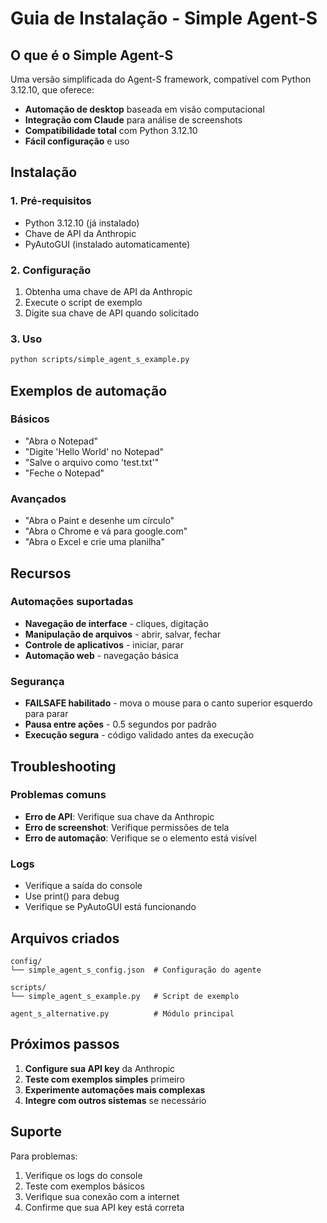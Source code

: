 # Guia de Instalação - Simple Agent-S

## O que é o Simple Agent-S

Uma versão simplificada do Agent-S framework, compatível com Python 3.12.10, que oferece:
- **Automação de desktop** baseada em visão computacional
- **Integração com Claude** para análise de screenshots
- **Compatibilidade total** com Python 3.12.10
- **Fácil configuração** e uso

## Instalação

### 1. Pré-requisitos
- Python 3.12.10 (já instalado)
- Chave de API da Anthropic
- PyAutoGUI (instalado automaticamente)

### 2. Configuração
1. Obtenha uma chave de API da Anthropic
2. Execute o script de exemplo
3. Digite sua chave de API quando solicitado

### 3. Uso
```bash
python scripts/simple_agent_s_example.py
```

## Exemplos de automação

### Básicos
- "Abra o Notepad"
- "Digite 'Hello World' no Notepad"
- "Salve o arquivo como 'test.txt'"
- "Feche o Notepad"

### Avançados
- "Abra o Paint e desenhe um círculo"
- "Abra o Chrome e vá para google.com"
- "Abra o Excel e crie uma planilha"

## Recursos

### Automações suportadas
- **Navegação de interface** - cliques, digitação
- **Manipulação de arquivos** - abrir, salvar, fechar
- **Controle de aplicativos** - iniciar, parar
- **Automação web** - navegação básica

### Segurança
- **FAILSAFE habilitado** - mova o mouse para o canto superior esquerdo para parar
- **Pausa entre ações** - 0.5 segundos por padrão
- **Execução segura** - código validado antes da execução

## Troubleshooting

### Problemas comuns
- **Erro de API**: Verifique sua chave da Anthropic
- **Erro de screenshot**: Verifique permissões de tela
- **Erro de automação**: Verifique se o elemento está visível

### Logs
- Verifique a saída do console
- Use print() para debug
- Verifique se PyAutoGUI está funcionando

## Arquivos criados

```
config/
└── simple_agent_s_config.json  # Configuração do agente

scripts/
└── simple_agent_s_example.py   # Script de exemplo

agent_s_alternative.py          # Módulo principal
```

## Próximos passos

1. **Configure sua API key** da Anthropic
2. **Teste com exemplos simples** primeiro
3. **Experimente automações mais complexas**
4. **Integre com outros sistemas** se necessário

## Suporte

Para problemas:
1. Verifique os logs do console
2. Teste com exemplos básicos
3. Verifique sua conexão com a internet
4. Confirme que sua API key está correta
